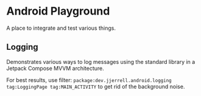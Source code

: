 # Android Playground

A place to integrate and test various things.

## Logging

Demonstrates various ways to log messages using the standard library in a Jetpack Compose MVVM architecture.

For best results, use filter: `package:dev.jjerrell.android.logging tag:LoggingPage tag:MAIN_ACTIVITY`
to get rid of the background noise.